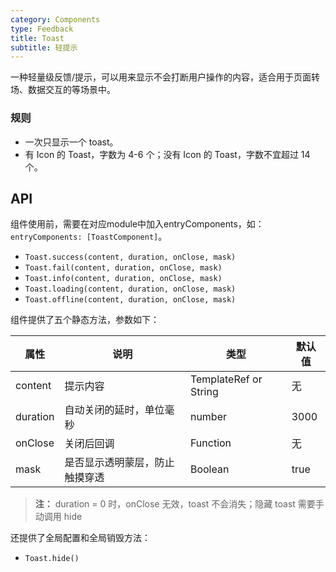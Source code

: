 ```yaml
---
category: Components
type: Feedback
title: Toast
subtitle: 轻提示
---
```



一种轻量级反馈/提示，可以用来显示不会打断用户操作的内容，适合用于页面转场、数据交互的等场景中。


### 规则
- 一次只显示一个 toast。
- 有 Icon 的 Toast，字数为 4-6 个；没有 Icon 的 Toast，字数不宜超过 14 个。


## API
组件使用前，需要在对应module中加入entryComponents，如：`entryComponents: [ToastComponent]`。

- `Toast.success(content, duration, onClose, mask)`
- `Toast.fail(content, duration, onClose, mask)`
- `Toast.info(content, duration, onClose, mask)`
- `Toast.loading(content, duration, onClose, mask)`
- `Toast.offline(content, duration, onClose, mask)`

组件提供了五个静态方法，参数如下：

属性 | 说明 | 类型 | 默认值
----|-----|------|------
| content    | 提示内容       | TemplateRef or String    | 无           |
| duration   | 自动关闭的延时，单位毫秒 | number                 | 3000          |
| onClose    | 关闭后回调 |  Function                 | 无          |
| mask    | 是否显示透明蒙层，防止触摸穿透 |  Boolean  | true          |

> **注：**  duration = 0 时，onClose 无效，toast 不会消失；隐藏 toast 需要手动调用 hide

还提供了全局配置和全局销毁方法：

- `Toast.hide()`
